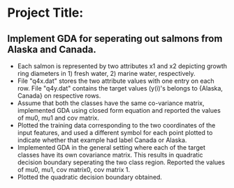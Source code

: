 # Project Title:

## Implement GDA for seperating out salmons from Alaska and Canada.

* Each salmon is represented by two attributes x1 and x2 depicting growth ring diameters in 1) fresh water, 2) marine water, respectively. 
* File "q4x.dat" stores the two attribute values with one entry on each row. File "q4y.dat" contains the target values (y(i)'s belongs to  {Alaska, Canada} on respective rows.
* Assume that both the classes have the same co-variance matrix, implemented GDA using closed form equation and reported the values of mu0, mu1 and cov matrix.
* Plotted the training data corresponding to the two coordinates of the input features, and used a different symbol for each point plotted to indicate whether that example had label Canada or Alaska.
* Implemented GDA in the general setting where each of the target classes have its own covariance matrix. This results in quadratic decision boundary seperating the two class region. Reported the values of mu0, mu1, cov matrix0, cov matrix 1.
* Plotted the quadratic decision boundary obtained.
